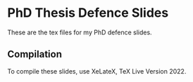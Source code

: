# PhD Thesis Defence Slides
These are the tex files for my PhD defence slides.

## Compilation
To compile these slides, use XeLateX, TeX Live Version 2022.
